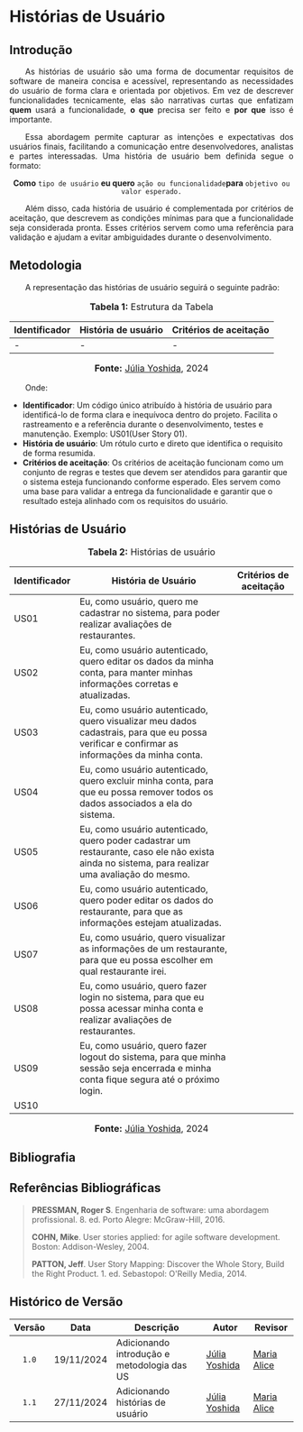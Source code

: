 # Histórias de Usuário

## Introdução 

<p style="text-align: justify; text-indent: 2em;"> As histórias de usuário são uma forma de documentar requisitos de software de maneira concisa e acessível, representando as necessidades do usuário de forma clara e orientada por objetivos. Em vez de descrever funcionalidades tecnicamente, elas são narrativas curtas que enfatizam <b>quem</b> usará a funcionalidade, <b>o que</b> precisa ser feito e <b>por que</b> isso é importante. </p>

<p style="text-align: justify; text-indent: 2em;"> Essa abordagem permite capturar as intenções e expectativas dos usuários finais, facilitando a comunicação entre desenvolvedores, analistas e partes interessadas. Uma história de usuário bem definida segue o formato: </p>  

<div style="text-align: center;">
    <p><strong>Como</strong> <code>tipo de usuário</code> <strong>eu quero</strong> <code>ação ou funcionalidade</code><strong>para</strong> <code>objetivo ou valor esperado.</code></p>
</div>

<p style="text-align: justify; text-indent: 2em;"> Além disso, cada história de usuário é complementada por critérios de aceitação, que descrevem as condições mínimas para que a funcionalidade seja considerada pronta. Esses critérios servem como uma referência para validação e ajudam a evitar ambiguidades durante o desenvolvimento. </p>

## Metodologia 

<p style="text-align: justify; text-indent: 2em;"> A representação das histórias de usuário seguirá o seguinte padrão: </p>


<div align="center">

   <font size="3">
         <p><b>Tabela 1:</b> Estrutura da Tabela</p>
   </font>

|Identificador|História de usuário|Critérios de aceitação|
|--|--|--|
| - | - | - |

   <font size="3">
         <p><b>Fonte:</b> <a href="https://github.com/juliaryoshida">Júlia Yoshida</a>, 2024</p>
   </font>

</div>

<p style="text-align: justify; text-indent: 2em;">Onde:</p>

 - **Identificador**: Um código único atribuído à história de usuário para identificá-lo de forma clara e inequívoca dentro do projeto. Facilita o rastreamento e a referência durante o desenvolvimento, testes e manutenção. Exemplo: US01(User Story 01).
 - **História de usuário**: Um rótulo curto e direto que identifica o requisito de forma resumida.
 - **Critérios de aceitação**: Os critérios de aceitação funcionam como um conjunto de regras e testes que devem ser atendidos para garantir que o sistema esteja funcionando conforme esperado. Eles servem como uma base para validar a entrega da funcionalidade e garantir que o resultado esteja alinhado com os requisitos do usuário.


## Histórias de Usuário

<div align="center">
   <font size="3">
         <p><b>Tabela 2:</b> Histórias de usuário</p>
   </font>

|Identificador|História de Usuário|Critérios de aceitação|
|-|-|-|
|US01|Eu, como usuário, quero me cadastrar no sistema, para poder realizar avaliações de restaurantes.||
|US02|Eu, como usuário autenticado, quero editar os dados da minha conta, para manter minhas informações corretas e atualizadas.||
|US03|Eu, como usuário autenticado, quero visualizar meu dados cadastrais, para que eu possa verificar e confirmar as informações da minha conta.||
|US04|Eu, como usuário autenticado, quero excluir minha conta, para que eu possa remover todos os dados associados a ela do sistema.||
|US05|Eu, como usuário autenticado, quero poder cadastrar um restaurante, caso ele não exista ainda no sistema, para realizar uma avaliação do mesmo.||
|US06|Eu, como usuário autenticado, quero poder editar os dados do restaurante, para que as informações estejam atualizadas.||
|US07|Eu, como usuário, quero visualizar as informações de um restaurante, para que eu possa escolher em qual restaurante irei.||
|US08|Eu, como usuário, quero fazer login no sistema, para que eu possa acessar minha conta e realizar avaliações de restaurantes. ||
|US09|Eu, como usuário, quero fazer logout do sistema, para que minha sessão seja encerrada e minha conta fique segura até o próximo login.||
|US10|||


   <font size="3">
         <p><b>Fonte:</b> <a href="https://github.com/juliaryoshida">Júlia Yoshida</a>, 2024</p>
   </font>
</div>

## Bibliografia

## Referências Bibliográficas

> **PRESSMAN, Roger S**. Engenharia de software: uma abordagem profissional. 8. ed. Porto Alegre: McGraw-Hill, 2016.
>
> **COHN, Mike**. User stories applied: for agile software development. Boston: Addison-Wesley, 2004.
>
> **PATTON, Jeff**. User Story Mapping: Discover the Whole Story, Build the Right Product. 1. ed. Sebastopol: O'Reilly Media, 2014.

## Histórico de Versão

| Versão | Data | Descrição | Autor | Revisor |
| :----: | ---- | --------- | ----- | ------- |
| `1.0`  |19/11/2024| Adicionando introdução e metodologia das US | [Júlia Yoshida](https://github.com/juliaryoshida) |[Maria Alice](https://github.com/Maliz30)|
| `1.1`  |27/11/2024| Adicionando histórias de usuário | [Júlia Yoshida](https://github.com/juliaryoshida) |[Maria Alice](https://github.com/Maliz30)|